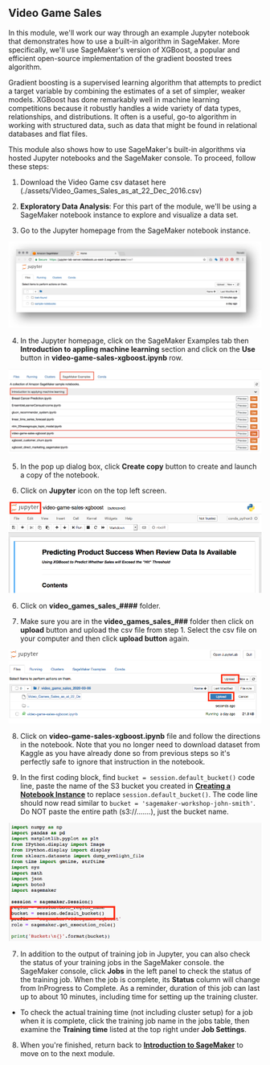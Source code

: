 ## Video Game Sales


In this module, we'll work our way through an example Jupyter notebook that demonstrates how to use a built-in algorithm in SageMaker. More specifically, we'll use SageMaker's version of XGBoost, a popular and efficient open-source implementation of the gradient boosted trees algorithm. 

Gradient boosting is a supervised learning algorithm that attempts to predict a target variable by combining the estimates of a set of simpler, weaker models. XGBoost has done remarkably well in machine learning competitions because it robustly handles a wide variety of data types, relationships, and distributions. It often is a useful, go-to algorithm in working with structured data, such as data that might be found in relational databases and flat files. 

This module also shows how to use SageMaker's built-in algorithms via hosted Jupyter notebooks and the SageMaker console.  To proceed, follow these steps:

1. Download the Video Game csv dataset here (./assets/Video_Games_Sales_as_at_22_Dec_2016.csv)

2. **Exploratory Data Analysis**:  For this part of the module, we'll be using a SageMaker notebook instance to explore and visualize a data set.  

3. Go to the Jupyter homepage from the SageMaker notebook instance.

![Jupyter](./images/jupyter-homepage.png)

4. In the Jupyter homepage, click on the SageMaker Examples tab then **Introduction to appling machine learning** section and click on the **Use** button in **video-game-sales-xgboost.ipynb** row.

![xgboost](./images/xgboost-use.png)

5. In the pop up dialog box, click **Create copy** button to create and launch a copy of the notebook.

6. Click on **Jupyter** icon on the top left screen. 

![xgboost-Jupyter](./images/xgboost-jupyter-icon.png)

6. Click on **video_games_sales_####** folder.

7. Make sure you are in the **video_games_sales_###** folder then click on **upload** button and upload the csv file from step 1. Select the csv file on your computer and then click **upload button** again. 

![xgboost-upload](./images/xgboost-jupyter-upload.png)

8. Click on **video-game-sales-xgboost.ipynb** file and follow the directions in the notebook. Note that you no longer need to download dataset from Kaggle as you have already done so from previous steps so it's perfectly safe to ignore that instruction in the notebook.

6. In the first coding block, find ```bucket = session.default_bucket()``` code line, paste the name of the S3 bucket you created in [**Creating a Notebook Instance**](../NotebookCreation) to replace ```session.default_bucket()```.  The code line should now read similar to ```bucket = 'sagemaker-workshop-john-smith'```.  Do NOT paste the entire path (s3://.......), just the bucket name. 

![xgboost-bucket](./images/xgboost-bucket.png)

7. In addition to the output of training job in Jupyter, you can also check the status of your training jobs in the SageMaker console.  the SageMaker console, click **Jobs** in the left panel to check the status of the training job.  When the job is complete, its **Status** column will change from InProgress to Complete.  As a reminder, duration of this job can last up to about 10 minutes, including time for setting up the training cluster.

- To check the actual training time (not including cluster setup) for a job when it is complete, click the training job name in the jobs table, then examine the **Training time** listed at the top right under **Job Settings**.  

8. When you're finished, return back to [**Introduction to SageMaker**](../Introduction) to move on to the next module.


